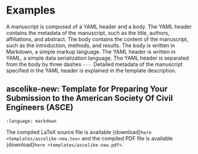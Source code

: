 # Examples

A manuscript is composed of a YAML header and a body. The YAML header contains the metadata of the manuscript,
such as the title, authors, affiliations, and abstract. The body contains the content of the manuscript, such as the 
introduction, methods, and results. The body is written in Markdown, a simple markup language. The YAML header is 
written in YAML, a simple data serialization language. The YAML header is separated from the body by three dashes `---`.
Detailed metadata of the manuscript specified in the YAML header is explained in the template description.

## ascelike-new: Template for Preparing Your Submission to the American Society Of Civil Engineers (ASCE)

```{literalinclude} templates/ascelike-new.md
:language: markdown
```
The compiled LaTeX source file is available {download}`here <templates/ascelike-new.tex>` and 
the compiled PDF file is available {download}`here <templates/ascelike-new.pdf>`.
